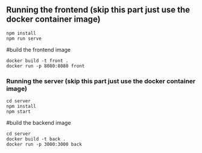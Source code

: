 ## Running the frontend (skip this part just use the docker container image)
```
npm install
npm run serve
```
#build the frontend image
```
docker build -t front .
docker run -p 8080:8080 front
```
### Running the server (skip this part just use the docker container image)
```
cd server
npm install
npm start
```
#build the backend image
```
cd server
docker build -t back .
docker run -p 3000:3000 back
```
